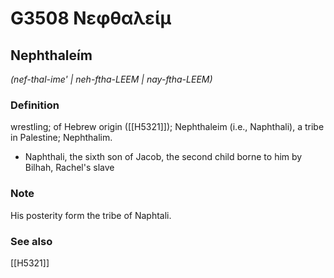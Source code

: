 # G3508 Νεφθαλείμ

## Nephthaleím

_(nef-thal-ime' | neh-ftha-LEEM | nay-ftha-LEEM)_

### Definition

wrestling; of Hebrew origin ([[H5321]]); Nephthaleim (i.e., Naphthali), a tribe in Palestine; Nephthalim.

- Naphthali, the sixth son of Jacob, the second child borne to him by Bilhah, Rachel's slave

### Note

His posterity form the tribe of Naphtali.

### See also

[[H5321]]

